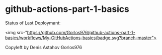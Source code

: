 # github-actions-part-1-basics

Status of Last Deploymant:<br>

<img src-"https://github.com/Gorlos976/github-actions-part-1-basics/workflows/My-GitHubActions-basics/badge.svg?branch-master"><br>

Copyleft by Denis Astahov Gorlos976

